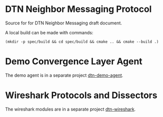 # DTN Neighbor Messaging Protocol

Source for for DTN Neighbor Messaging draft document.

A local build can be made with commands:
```
(mkdir -p spec/build && cd spec/build && cmake .. && cmake --build .)
```

# Demo Convergence Layer Agent

The demo agent is in a separate project [dtn-demo-agent](https://github.com/BSipos-RKF/dtn-demo-agent).

# Wireshark Protocols and Dissectors

The wireshark modules are in a separate project [dtn-wireshark](https://github.com/BSipos-RKF/dtn-wireshark).
